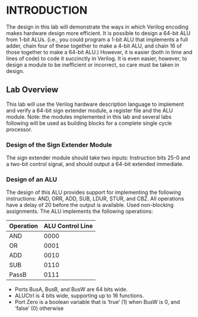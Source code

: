 # INTRODUCTION

The design in this lab will demonstrate the ways in which Verilog encoding makes hardware design more efficient. It is possible to design a 64-bit ALU from 1-bit ALUs. (i.e.,  you could program a 1-bit ALU that implements a full adder, chain four of these together to make a 4-bit ALU, and chain 16 of those together to make a 64-bit ALU.) However, it is easier (both in time and lines of code) to code it succinctly in Verilog. It is even easier, however, to design a module to be inefficient or incorrect, so care must be taken in design.


## Lab Overview

This lab will use the Verilog hardware description language to implement and verify a 64-bit sign extender module, a register file and the ALU module. Note: the modules implemented in this lab and several labs following will be used as building blocks for a complete single cycle processor.


### Design of the Sign Extender Module
The sign extender  module should take two inputs: Instruction bits 25-0 and a two-bit control signal, and should output a 64-bit extended immediate.


### Design of an ALU
The design of this ALU provides support for implementing the following instructions: AND, ORR, ADD, SUB, LDUR, STUR, and CBZ. All operations have a delay of 20 before the output is available. Used non-blocking assignments. The ALU implements the following operations:

| Operation |	ALU Control Line |
| --------- | ---------------- |
|   AND   	|       0000       |
|   OR	    |       0001       |
|   ADD	    |       0010       |
|   SUB	    |       0110       |
|   PassB	  |       0111       |

- Ports BusA, BusB, and BusW are 64 bits wide.
- ALUCtrl is 4 bits wide, supporting up to 16 functions.
- Port Zero is a boolean variable that is ‘true’ (1) when BusW is 0, and ‘false’ (0) otherwise
